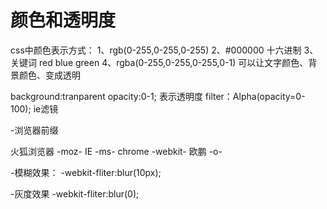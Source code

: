 # 颜色和透明度

css中颜色表示方式：
1、rgb(0-255,0-255,0-255)
2、#000000   十六进制
3、关键词  red blue green
4、rgba(0-255,0-255,0-255,0-1)
	可以让文字颜色、背景颜色、变成透明

background:tranparent
opacity:0-1;  表示透明度
filter：Alpha(opacity=0-100);  ie滤镜

-浏览器前缀

火狐浏览器  -moz-
IE   		-ms-
chrome   	-webkit-
欧鹏  		-o-

-模糊效果：
-webkit-fliter:blur(10px);

-灰度效果
-webkit-fliter:blur(0);